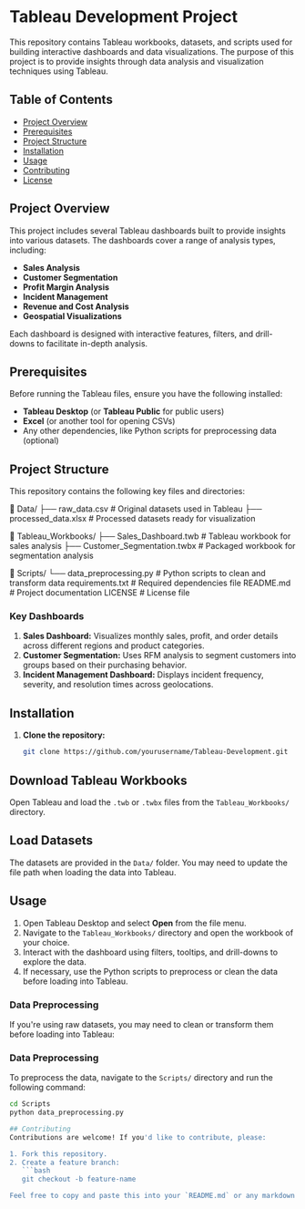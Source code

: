 # Tableau Development Project

This repository contains Tableau workbooks, datasets, and scripts used for building interactive dashboards and data visualizations. The purpose of this project is to provide insights through data analysis and visualization techniques using Tableau.

## Table of Contents
- [Project Overview](#project-overview)
- [Prerequisites](#prerequisites)
- [Project Structure](#project-structure)
- [Installation](#installation)
- [Usage](#usage)
- [Contributing](#contributing)
- [License](#license)

## Project Overview
This project includes several Tableau dashboards built to provide insights into various datasets. The dashboards cover a range of analysis types, including:
- **Sales Analysis**
- **Customer Segmentation**
- **Profit Margin Analysis**
- **Incident Management**
- **Revenue and Cost Analysis**
- **Geospatial Visualizations**

Each dashboard is designed with interactive features, filters, and drill-downs to facilitate in-depth analysis.

## Prerequisites
Before running the Tableau files, ensure you have the following installed:
- **Tableau Desktop** (or **Tableau Public** for public users)
- **Excel** (or another tool for opening CSVs)
- Any other dependencies, like Python scripts for preprocessing data (optional)

## Project Structure
This repository contains the following key files and directories:

📂 Data/ ├── raw_data.csv # Original datasets used in Tableau ├── processed_data.xlsx # Processed datasets ready for visualization 

📂 Tableau_Workbooks/ ├── Sales_Dashboard.twb # Tableau workbook for sales analysis ├── Customer_Segmentation.twbx # Packaged workbook for segmentation analysis 

📂 Scripts/ └── data_preprocessing.py # Python scripts to clean and transform data requirements.txt # Required dependencies file README.md # Project documentation LICENSE # License file


### Key Dashboards
1. **Sales Dashboard:** Visualizes monthly sales, profit, and order details across different regions and product categories.
2. **Customer Segmentation:** Uses RFM analysis to segment customers into groups based on their purchasing behavior.
3. **Incident Management Dashboard:** Displays incident frequency, severity, and resolution times across geolocations.

## Installation
1. **Clone the repository:**  
   ```bash
   git clone https://github.com/yourusername/Tableau-Development.git

## Download Tableau Workbooks
Open Tableau and load the `.twb` or `.twbx` files from the `Tableau_Workbooks/` directory.

## Load Datasets
The datasets are provided in the `Data/` folder. You may need to update the file path when loading the data into Tableau.

## Usage
1. Open Tableau Desktop and select **Open** from the file menu.
2. Navigate to the `Tableau_Workbooks/` directory and open the workbook of your choice.
3. Interact with the dashboard using filters, tooltips, and drill-downs to explore the data.
4. If necessary, use the Python scripts to preprocess or clean the data before loading into Tableau.

### Data Preprocessing
If you're using raw datasets, you may need to clean or transform them before loading into Tableau:

### Data Preprocessing
To preprocess the data, navigate to the `Scripts/` directory and run the following command:

```bash
cd Scripts
python data_preprocessing.py

## Contributing
Contributions are welcome! If you'd like to contribute, please:

1. Fork this repository.
2. Create a feature branch:
   ```bash
   git checkout -b feature-name

Feel free to copy and paste this into your `README.md` or any markdown document!



